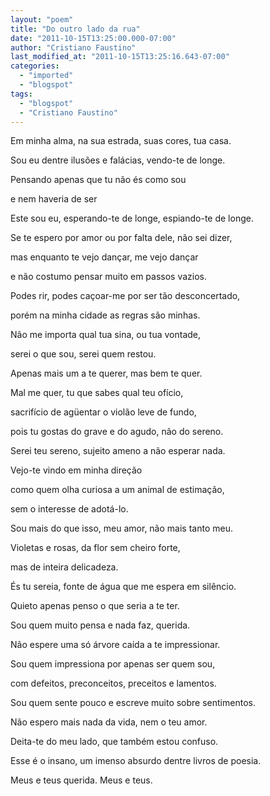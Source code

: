 ```yaml
---
layout: "poem"
title: "Do outro lado da rua"
date: "2011-10-15T13:25:00.000-07:00"
author: "Cristiano Faustino"
last_modified_at: "2011-10-15T13:25:16.643-07:00"
categories:
  - "imported"
  - "blogspot"
tags:
  - "blogspot"
  - "Cristiano Faustino"
---
```


Em minha alma, na sua estrada, suas cores, tua casa.

Sou eu dentre ilusões e falácias, vendo-te de longe.

Pensando apenas que tu não és como sou

e nem haveria de ser

Este sou eu, esperando-te de longe, espiando-te de longe.

Se te espero por amor ou por falta dele, não sei dizer,

mas enquanto te vejo dançar, me vejo dançar

e não costumo pensar muito em passos vazios.

Podes rir, podes caçoar-me por ser tão desconcertado,

porém na minha cidade as regras são minhas.

Não me importa qual tua sina, ou tua vontade,

serei o que sou, serei quem restou.

Apenas mais um a te querer, mas bem te quer.

Mal me quer, tu que sabes qual teu ofício,

sacrifício de agüentar o violão leve de fundo,

pois tu gostas do grave e do agudo, não do sereno.

Serei teu sereno, sujeito ameno a não esperar nada.

Vejo-te vindo em minha direção

como quem olha curiosa a um animal de estimação,

sem o interesse de adotá-lo.

Sou mais do que isso, meu amor, não mais tanto meu.

Violetas e rosas, da flor sem cheiro forte,

mas de inteira delicadeza.

És tu sereia, fonte de água que me espera em silêncio.

Quieto apenas penso o que seria a te ter.

Sou quem muito pensa e nada faz, querida.

Não espere uma só árvore caída a te impressionar.

Sou quem impressiona por apenas ser quem sou,

com defeitos, preconceitos, preceitos e lamentos.

Sou quem sente pouco e escreve muito sobre sentimentos.

Não espero mais nada da vida, nem o teu amor.

Deita-te do meu lado, que também estou confuso.

Esse é o insano, um imenso absurdo dentre livros de poesia.

Meus e teus querida. Meus e teus.